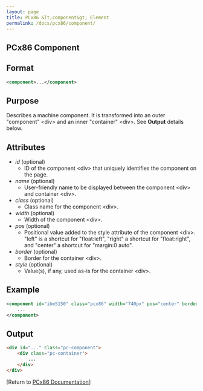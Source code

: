 ```yaml
---
layout: page
title: PCx86 &lt;component&gt; Element
permalink: /docs/pcx86/component/
---
```


PCx86 Component
---------------

Format
------

```xml
<component>...</component>
```

Purpose
-------

Describes a machine component. It is transformed into an outer "component" &lt;div&gt; and an inner "container" &lt;div&gt;.
See **Output** details below.

Attributes
----------

* *id* (optional)
	* ID of the component &lt;div&gt; that uniquely identifies the component on the page.
* *name* (optional)
	* User-friendly name to be displayed between the component &lt;div&gt; and container &lt;div&gt;.
* *class* (optional)
	* Class name for the component &lt;div&gt;.
* *width* (optional)
	* Width of the component &lt;div&gt;.
* *pos* (optional)
	* Positional value added to the style attribute of the component &lt;div&gt;. "left" is a shortcut for "float:left", "right" a shortcut for "float:right", and "center" a shortcut for "margin:0 auto".
* *border* (optional)
	* Border for the container &lt;div&gt;.
* *style* (optional)
	* Value(s), if any, used as-is for the container &lt;div&gt;.

Example
-------

```xml
<component id="ibm5150" class="pcx86" width="740px" pos="center" border="1">
    ...
</component>
```

Output
------

```html
<div id="..." class="pc-component">
    <div class="pc-container">
        ...
    </div>
</div>
```

[Return to [PCx86 Documentation](..)]

